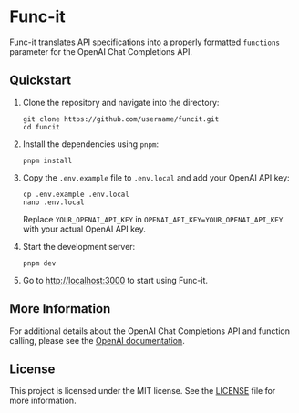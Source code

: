 # Func-it

Func-it translates API specifications into a properly formatted `functions` parameter for the OpenAI Chat Completions API. 

## Quickstart

1. Clone the repository and navigate into the directory:
    ```
    git clone https://github.com/username/funcit.git
    cd funcit
    ```

2. Install the dependencies using `pnpm`:
    ```
    pnpm install
    ```

3. Copy the `.env.example` file to `.env.local` and add your OpenAI API key:
    ```
    cp .env.example .env.local
    nano .env.local
    ```
    Replace `YOUR_OPENAI_API_KEY` in `OPENAI_API_KEY=YOUR_OPENAI_API_KEY` with your actual OpenAI API key.

5. Start the development server:
    ```
    pnpm dev
    ```

6. Go to [http://localhost:3000](http://localhost:3000) to start using Func-it.

## More Information

For additional details about the OpenAI Chat Completions API and function calling, please see the [OpenAI documentation](https://platform.openai.com/docs/guides/gpt/function-calling).

## License

This project is licensed under the MIT license. See the [LICENSE](LICENSE) file for more information.
